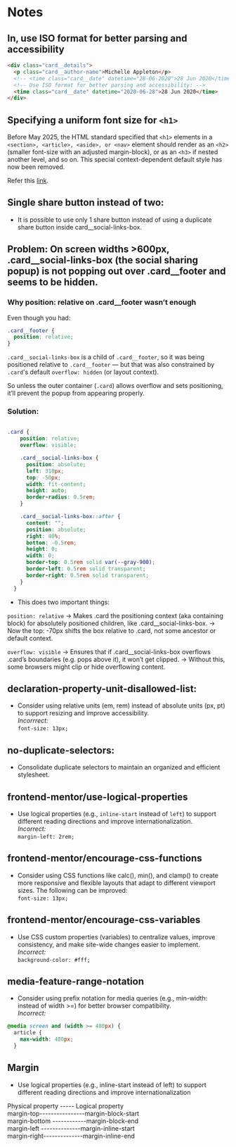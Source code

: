 # Notes

## In, <time> use ISO format for better parsing and accessibility

```html
<div class="card__details">
  <p class="card__author-name">Michelle Appleton</p>
  <!-- <time class="card__date" datetime="28-06-2020">28 Jun 2020</time> -->
  <!-- Use ISO format for better parsing and accessibility: -->
  <time class="card__date" datetime="2020-06-28">28 Jun 2020</time>
</div>
```

## Specifying a uniform font size for `<h1>`

Before May 2025, the HTML standard specified that `<h1>` elements in a `<section>, <article>, <aside>, or <nav>` element should render as an `<h2>` (smaller font-size with an adjusted margin-block), or as an `<h3>` if nested another level, and so on. This special context-dependent default style has now been removed.

Refer this [link](https://developer.mozilla.org/en-US/docs/Web/HTML/Reference/Elements/Heading_Elements#specifying_a_uniform_font_size_for_h1).


## Single share button instead of two:

- It is possible to use only 1 share button instead of using a duplicate share button inside card__social-links-box.

## **Problem**: On screen widths >600px, .card__social-links-box (the social sharing popup) is not popping out over .card__footer and seems to be hidden.

###  Why position: relative on .card__footer wasn’t enough

Even though you had:

```scss
.card__footer {
  position: relative;
}
```

`.card__social-links-box` is a child of `.card__footer`, so it was being positioned relative to `.card__footer` — but that was also constrained by `.card`'s default `overflow: hidden` (or layout context).

So unless the outer container (`.card`) allows overflow and sets positioning, it’ll prevent the popup from appearing properly.

### Solution:

```css

.card {
    position: relative;
    overflow: visible;

    .card__social-links-box {
      position: absolute;
      left: 310px;
      top: -50px;
      width: fit-content;
      height: auto;
      border-radius: 0.5rem;
    }

    .card__social-links-box::after {
      content: "";
      position: absolute;
      right: 40%;
      bottom: -0.5rem;
      height: 0;
      width: 0;
      border-top: 0.5rem solid var(--gray-900);
      border-left: 0.5rem solid transparent;
      border-right: 0.5rem solid transparent;
    }
  }

  ```

- This does two important things:

`position: relative`
→ Makes .card the positioning context (aka containing block) for absolutely positioned children, like .card__social-links-box.
→ Now the top: -70px shifts the box relative to .card, not some ancestor or default context.

`overflow: visible`
→ Ensures that if .card__social-links-box overflows .card’s boundaries (e.g. pops above it), it won’t get clipped.
→ Without this, some browsers might clip or hide overflowing content.

## declaration-property-unit-disallowed-list:

- Consider using relative units (em, rem) instead of absolute units (px, pt) to support resizing and improve accessibility.
<br>*Incorrrect:*<br>
`font-size: 13px;`

## no-duplicate-selectors:

- Consolidate duplicate selectors to maintain an organized and efficient stylesheet.

## frontend-mentor/use-logical-properties

- Use logical properties (e.g., `inline-start` instead of `left`) to support different reading directions and improve internationalization.
<br>*Incorrect:*<br>
`margin-left: 2rem;`

## frontend-mentor/encourage-css-functions

- Consider using CSS functions like calc(), min(), and clamp() to create more responsive and flexible layouts that adapt to different viewport sizes.
The following can be improved:<br>
`font-size: 13px;`

## frontend-mentor/encourage-css-variables

- Use CSS custom properties (variables) to centralize values, improve consistency, and make site-wide changes easier to implement.
<br>*Incorrect:*<br>
`background-color: #fff;`

## media-feature-range-notation

- Consider using prefix notation for media queries (e.g., min-width: instead of width >=) for better browser compatibility. 
<br>*Incorrect:*
```css
@media screen and (width >= 480px) {
  article {
    max-width: 480px;
  }
```


## Margin

- Use logical properties (e.g., inline-start instead of left) to support different reading directions and improve internationalization

Physical property	-----  Logical property <br>
margin-top----------------margin-block-start <br>
margin-bottom	------------margin-block-end <br>
margin-left	--------------margin-inline-start <br>
margin-right--------------margin-inline-end <br>